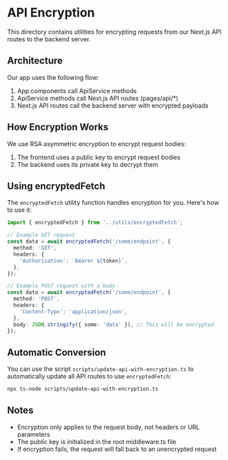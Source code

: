 # API Encryption

This directory contains utilities for encrypting requests from our Next.js API routes to the backend server.

## Architecture

Our app uses the following flow:
1. App components call ApiService methods
2. ApiService methods call Next.js API routes (pages/api/*)
3. Next.js API routes call the backend server with encrypted payloads

## How Encryption Works

We use RSA asymmetric encryption to encrypt request bodies:
1. The frontend uses a public key to encrypt request bodies
2. The backend uses its private key to decrypt them

## Using encryptedFetch

The `encryptedFetch` utility function handles encryption for you. Here's how to use it:

```typescript
import { encryptedFetch } from '../utils/encryptedFetch';

// Example GET request
const data = await encryptedFetch('/some/endpoint', {
  method: 'GET',
  headers: {
    'Authorization': `Bearer ${token}`,
  },
});

// Example POST request with a body
const data = await encryptedFetch('/some/endpoint', {
  method: 'POST',
  headers: {
    'Content-Type': 'application/json',
  },
  body: JSON.stringify({ some: 'data' }), // This will be encrypted
});
```

## Automatic Conversion

You can use the script `scripts/update-api-with-encryption.ts` to automatically update all API routes to use `encryptedFetch`:

```bash
npx ts-node scripts/update-api-with-encryption.ts
```

## Notes

- Encryption only applies to the request body, not headers or URL parameters
- The public key is initialized in the root middleware.ts file
- If encryption fails, the request will fall back to an unencrypted request 